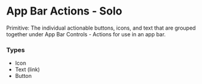 # App Bar Actions - Solo

Primitive: The individual actionable buttons, icons, and text that are grouped together under App Bar Controls - Actions for use in an app bar.

### Types

- Icon
- Text (link)
- Button

